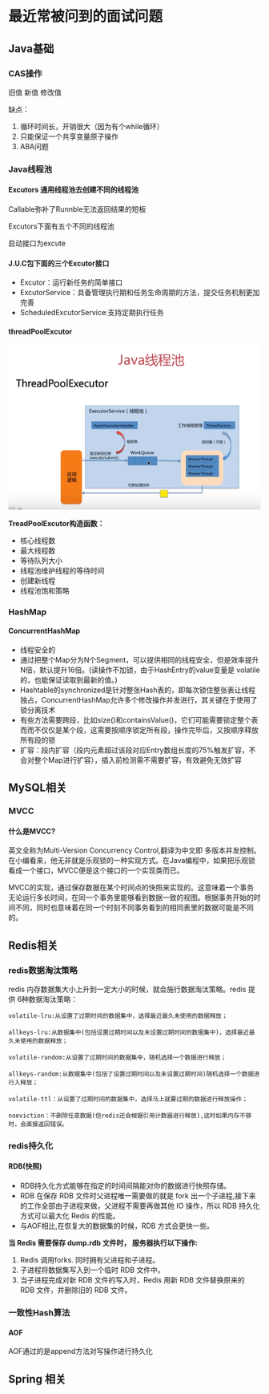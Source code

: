 # 最近常被问到的面试问题

 ## Java基础

 ### CAS操作
 旧值  新值  修改值





 缺点：
  1. 循环时间长，开销很大（因为有个while循环）
  2. 只能保证一个共享变量原子操作
  3. ABA问题



  ### Java线程池

  #### Excutors 通用线程池去创建不同的线程池

  Callable弥补了Runnble无法返回结果的短板

  Excutors下面有五个不同的线程池

  启动接口为excute

  #### J.U.C包下面的三个Excutor接口

  - Excutor：运行新任务的简单接口
  - ExcutorService：具备管理执行期和任务生命周期的方法，提交任务机制更加完善
  - ScheduledExcutorService:支持定期执行任务

  #### threadPoolExcutor
  ![最重要的线程池](assets/markdown-img-paste-20190910105251363.png)



**TreadPoolExcutor构造函数：**
- 核心线程数
- 最大线程数
- 等待队列大小
- 线程池维护线程的等待时间
- 创建新线程
- 线程池饱和策略



 ### HashMap

 #### ConcurrentHashMap




 - 线程安全的
 - 通过把整个Map分为N个Segment，可以提供相同的线程安全，但是效率提升N倍，默认提升16倍。(读操作不加锁，由于HashEntry的value变量是 volatile的，也能保证读取到最新的值。)
 - Hashtable的synchronized是针对整张Hash表的，即每次锁住整张表让线程独占，ConcurrentHashMap允许多个修改操作并发进行，其关键在于使用了锁分离技术
 - 有些方法需要跨段，比如size()和containsValue()，它们可能需要锁定整个表而而不仅仅是某个段，这需要按顺序锁定所有段，操作完毕后，又按顺序释放所有段的锁
 - 扩容：段内扩容（段内元素超过该段对应Entry数组长度的75%触发扩容，不会对整个Map进行扩容），插入前检测需不需要扩容，有效避免无效扩容

## MySQL相关
### MVCC

#### 什么是MVCC?
英文全称为Multi-Version Concurrency Control,翻译为中文即 多版本并发控制。在小编看来，他无非就是乐观锁的一种实现方式。在Java编程中，如果把乐观锁看成一个接口，MVCC便是这个接口的一个实现类而已。

MVCC的实现，通过保存数据在某个时间点的快照来实现的。这意味着一个事务无论运行多长时间，在同一个事务里能够看到数据一致的视图。根据事务开始的时间不同，同时也意味着在同一个时刻不同事务看到的相同表里的数据可能是不同的。







 ## Redis相关

 ### redis数据淘汰策略
 redis 内存数据集大小上升到一定大小的时候，就会施行数据淘汰策略。redis 提供 6种数据淘汰策略：

 ```
volatile-lru:从设置了过期时间的数据集中，选择最近最久未使用的数据释放；

allkeys-lru:从数据集中(包括设置过期时间以及未设置过期时间的数据集中)，选择最近最久未使用的数据释放；

volatile-random:从设置了过期时间的数据集中，随机选择一个数据进行释放；

allkeys-random:从数据集中(包括了设置过期时间以及未设置过期时间)随机选择一个数据进行入释放；

volatile-ttl：从设置了过期时间的数据集中，选择马上就要过期的数据进行释放操作；

noeviction：不删除任意数据(但redis还会根据引用计数器进行释放),这时如果内存不够时，会直接返回错误。

 ```


 ### redis持久化

 #### RDB(快照)
 - RDB持久化方式能够在指定的时间间隔能对你的数据进行快照存储。
 - RDB 在保存 RDB 文件时父进程唯一需要做的就是 fork 出一个子进程,接下来的工作全部由子进程来做，父进程不需要再做其他 IO 操作，所以 RDB 持久化方式可以最大化 Redis 的性能。
 - 与AOF相比,在恢复大的数据集的时候，RDB 方式会更快一些。


**当 Redis 需要保存 dump.rdb 文件时， 服务器执行以下操作:**

1. Redis 调用forks. 同时拥有父进程和子进程。
2. 子进程将数据集写入到一个临时 RDB 文件中。
3. 当子进程完成对新 RDB 文件的写入时，Redis 用新 RDB 文件替换原来的 RDB 文件，并删除旧的 RDB 文件。

### 一致性Hash算法



 #### AOF
 AOF通过的是append方法对写操作进行持久化


 ## Spring 相关
